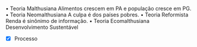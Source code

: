 • Teoria Malthusiana
Alimentos crescem em PA e população cresce em PG.
• Teoria Neomalthusiana
A culpa é dos países pobres.
• Teoria Reformista
Renda é sinônimo de informação.
• Teoria Ecomalthusiana
Desenvolvimento Sustentável
- [x] Processo 
